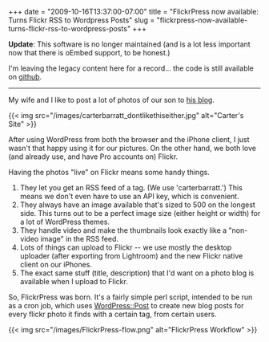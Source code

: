 +++
date = "2009-10-16T13:37:00-07:00"
title = "FlickrPress now available: Turns Flickr RSS to Wordpress Posts"
slug = "flickrpress-now-available-turns-flickr-rss-to-wordpress-posts"
+++



**Update**: This software is no longer maintained (and is a lot less important now that there is oEmbed support, to be honest.)

I'm leaving the legacy content here for a record... the code is still available on [github](http://github.com/jbarratt/FlickrPress).

---------------------

My wife and I like to post a lot of photos of our son to [his blog](http://carterbarratt.com).

{{< img src="/images/carterbarratt_dontlikethiseither.jpg"  alt="Carter's Site"   >}}

After using WordPress from both the browser and the iPhone client, I just wasn't that happy using it for our pictures. On the other hand, we both love (and already use, and have Pro accounts on) Flickr.

Having the photos "live" on Flickr means some handy things.
<ol>
<li>They let you get an RSS feed of a tag. (We use 'carterbarratt.') This means we don't even have to use an API key, which is convenient.</li>
<li>They always have an image available that's sized to 500 on the longest side. This turns out to be a perfect image size (either height or width) for a lot of WordPress themes.</li>
<li>They handle video and make the thumbnails look exactly like a "non-video image" in the RSS feed.</li>
<li>Lots of things can upload to Flickr -- we use mostly the desktop uploader (after exporting from Lightroom) and the new Flickr native client on our iPhones.</li>
<li>The exact same stuff (title, description) that I'd want on a photo blog is available when I upload to Flickr.</li>
</ol>

So, FlickrPress was born. It's a fairly simple perl script, intended to be run as a cron job, which uses [WordPress::Post](http://search.cpan.org/perldoc?WordPress::Post) to create new blog posts for every flickr photo it finds with a certain tag, from certain users.

{{< img src="/images/FlickrPress-flow.png"  alt="FlickrPress Workflow"   >}}

